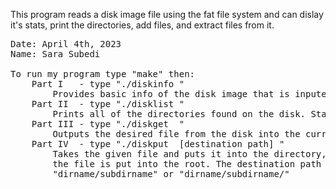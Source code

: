 This program reads a disk image file using the fat file system and can dislay it's stats, print the directories, add files, and extract files from it.

<pre>
Date: April 4th, 2023
Name: Sara Subedi

To run my program type "make" then:
    Part I   - type "./diskinfo <disk image>"
        Provides basic info of the disk image that is inputed.
    Part II  - type "./disklist <disk image>"
        Prints all of the directories found on the disk. Starts at the root.
    Part III - type "./diskget <disk image> <filename>"
        Outputs the desired file from the disk into the current directory.
    Part IV  - type "./diskput <disk image> [destination path] <filename>"
        Takes the given file and puts it into the directory, is destionation path isn't provided 
        the file is put into the root. The destination path should be in the format 
        "dirname/subdirname" or "dirname/subdirname/"
</pre>
